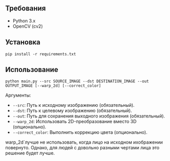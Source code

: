 

## Требования

- Python 3.x
- OpenCV (cv2)


## Установка

   ```
   pip install -r requirements.txt
   ```

## Использование

```
python main.py --src SOURCE_IMAGE --dst DESTINATION_IMAGE --out OUTPUT_IMAGE [--warp_2d] [--correct_color]
```


Аргументы:
- `--src`: Путь к исходному изображению (обязательный).
- `--dst`: Путь к целевому изображению (обязательный).
- `--out`: Путь для сохранения выходного изображения (обязательный).
- `--warp_2d`: Использовать 2D-преобразование вместо 3D (опционально). 
- `--correct_color`: Выполнить коррекцию цвета (опционально).


warp_2d`лучше не использовать, когда лицо на исходном ихображении повернуто. Однако, для людей с довольно разными чертами лица это решение будет лучше. 




